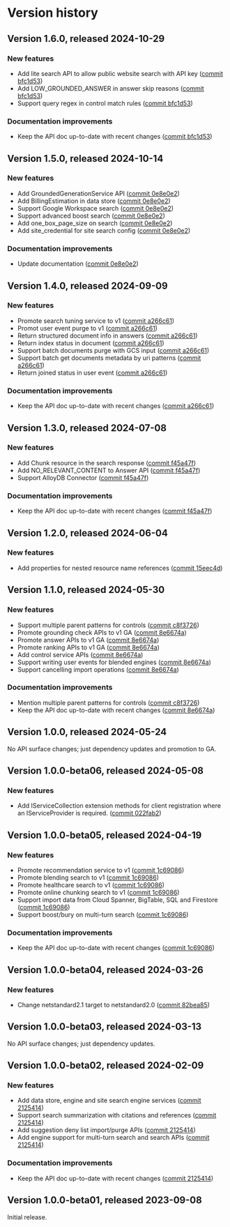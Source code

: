 # Version history

## Version 1.6.0, released 2024-10-29

### New features

- Add lite search API to allow public website search with API key ([commit bfc1d53](https://github.com/googleapis/google-cloud-dotnet/commit/bfc1d5353befef905905f145e1c0048ee09f0743))
- Add LOW_GROUNDED_ANSWER in answer skip reasons ([commit bfc1d53](https://github.com/googleapis/google-cloud-dotnet/commit/bfc1d5353befef905905f145e1c0048ee09f0743))
- Support query regex in control match rules ([commit bfc1d53](https://github.com/googleapis/google-cloud-dotnet/commit/bfc1d5353befef905905f145e1c0048ee09f0743))

### Documentation improvements

- Keep the API doc up-to-date with recent changes ([commit bfc1d53](https://github.com/googleapis/google-cloud-dotnet/commit/bfc1d5353befef905905f145e1c0048ee09f0743))

## Version 1.5.0, released 2024-10-14

### New features

- Add GroundedGenerationService API ([commit 0e8e0e2](https://github.com/googleapis/google-cloud-dotnet/commit/0e8e0e2638e4759dcc4d2b98bc1f1b88f236666c))
- Add BillingEstimation in data store ([commit 0e8e0e2](https://github.com/googleapis/google-cloud-dotnet/commit/0e8e0e2638e4759dcc4d2b98bc1f1b88f236666c))
- Support Google Workspace search ([commit 0e8e0e2](https://github.com/googleapis/google-cloud-dotnet/commit/0e8e0e2638e4759dcc4d2b98bc1f1b88f236666c))
- Support advanced boost search ([commit 0e8e0e2](https://github.com/googleapis/google-cloud-dotnet/commit/0e8e0e2638e4759dcc4d2b98bc1f1b88f236666c))
- Add one_box_page_size on search ([commit 0e8e0e2](https://github.com/googleapis/google-cloud-dotnet/commit/0e8e0e2638e4759dcc4d2b98bc1f1b88f236666c))
- Add site_credential for site search config ([commit 0e8e0e2](https://github.com/googleapis/google-cloud-dotnet/commit/0e8e0e2638e4759dcc4d2b98bc1f1b88f236666c))

### Documentation improvements

- Update documentation ([commit 0e8e0e2](https://github.com/googleapis/google-cloud-dotnet/commit/0e8e0e2638e4759dcc4d2b98bc1f1b88f236666c))

## Version 1.4.0, released 2024-09-09

### New features

- Promote search tuning service to v1 ([commit a266c61](https://github.com/googleapis/google-cloud-dotnet/commit/a266c618438f66605485d54ad99066eb19825107))
- Promot user event purge to v1 ([commit a266c61](https://github.com/googleapis/google-cloud-dotnet/commit/a266c618438f66605485d54ad99066eb19825107))
- Return structured document info in answers ([commit a266c61](https://github.com/googleapis/google-cloud-dotnet/commit/a266c618438f66605485d54ad99066eb19825107))
- Return index status in document ([commit a266c61](https://github.com/googleapis/google-cloud-dotnet/commit/a266c618438f66605485d54ad99066eb19825107))
- Support batch documents purge with GCS input ([commit a266c61](https://github.com/googleapis/google-cloud-dotnet/commit/a266c618438f66605485d54ad99066eb19825107))
- Support batch get documents metadata by uri patterns ([commit a266c61](https://github.com/googleapis/google-cloud-dotnet/commit/a266c618438f66605485d54ad99066eb19825107))
- Return joined status in user event ([commit a266c61](https://github.com/googleapis/google-cloud-dotnet/commit/a266c618438f66605485d54ad99066eb19825107))

### Documentation improvements

- Keep the API doc up-to-date with recent changes ([commit a266c61](https://github.com/googleapis/google-cloud-dotnet/commit/a266c618438f66605485d54ad99066eb19825107))

## Version 1.3.0, released 2024-07-08

### New features

- Add Chunk resource in the search response ([commit f45a47f](https://github.com/googleapis/google-cloud-dotnet/commit/f45a47fdbd58cbff8349ba7f0d9975bee8cf55a2))
- Add NO_RELEVANT_CONTENT to Answer API ([commit f45a47f](https://github.com/googleapis/google-cloud-dotnet/commit/f45a47fdbd58cbff8349ba7f0d9975bee8cf55a2))
- Support AlloyDB Connector ([commit f45a47f](https://github.com/googleapis/google-cloud-dotnet/commit/f45a47fdbd58cbff8349ba7f0d9975bee8cf55a2))

### Documentation improvements

- Keep the API doc up-to-date with recent changes ([commit f45a47f](https://github.com/googleapis/google-cloud-dotnet/commit/f45a47fdbd58cbff8349ba7f0d9975bee8cf55a2))

## Version 1.2.0, released 2024-06-04

### New features

- Add properties for nested resource name references ([commit 15eec4d](https://github.com/googleapis/google-cloud-dotnet/commit/15eec4dabb9fd3cf3b8f4b978d64b7ba435ca995))

## Version 1.1.0, released 2024-05-30

### New features

- Support multiple parent patterns for controls ([commit c8f3726](https://github.com/googleapis/google-cloud-dotnet/commit/c8f3726962a03da080d343eaceb78c50b553cf2c))
- Promote grounding check APIs to v1 GA ([commit 8e6674a](https://github.com/googleapis/google-cloud-dotnet/commit/8e6674ae0022eaa489693ac842f0c104addd316a))
- Promote answer APIs to v1 GA ([commit 8e6674a](https://github.com/googleapis/google-cloud-dotnet/commit/8e6674ae0022eaa489693ac842f0c104addd316a))
- Promote ranking APIs to v1 GA ([commit 8e6674a](https://github.com/googleapis/google-cloud-dotnet/commit/8e6674ae0022eaa489693ac842f0c104addd316a))
- Add control service APIs ([commit 8e6674a](https://github.com/googleapis/google-cloud-dotnet/commit/8e6674ae0022eaa489693ac842f0c104addd316a))
- Support writing user events for blended engines ([commit 8e6674a](https://github.com/googleapis/google-cloud-dotnet/commit/8e6674ae0022eaa489693ac842f0c104addd316a))
- Support cancelling import operations ([commit 8e6674a](https://github.com/googleapis/google-cloud-dotnet/commit/8e6674ae0022eaa489693ac842f0c104addd316a))

### Documentation improvements

- Mention multiple parent patterns for controls ([commit c8f3726](https://github.com/googleapis/google-cloud-dotnet/commit/c8f3726962a03da080d343eaceb78c50b553cf2c))
- Keep the API doc up-to-date with recent changes ([commit 8e6674a](https://github.com/googleapis/google-cloud-dotnet/commit/8e6674ae0022eaa489693ac842f0c104addd316a))

## Version 1.0.0, released 2024-05-24

No API surface changes; just dependency updates and promotion to GA.

## Version 1.0.0-beta06, released 2024-05-08

### New features

- Add IServiceCollection extension methods for client registration where an IServiceProvider is required. ([commit 022fab2](https://github.com/googleapis/google-cloud-dotnet/commit/022fab203f28fb9c608972af7f8b83f571ae5694))

## Version 1.0.0-beta05, released 2024-04-19

### New features

- Promote recommendation service to v1 ([commit 1c69086](https://github.com/googleapis/google-cloud-dotnet/commit/1c69086ce35ba32d5e2b242f05cda05df5c19ded))
- Promote blending search to v1 ([commit 1c69086](https://github.com/googleapis/google-cloud-dotnet/commit/1c69086ce35ba32d5e2b242f05cda05df5c19ded))
- Promote healthcare search to v1 ([commit 1c69086](https://github.com/googleapis/google-cloud-dotnet/commit/1c69086ce35ba32d5e2b242f05cda05df5c19ded))
- Promote online chunking search to v1 ([commit 1c69086](https://github.com/googleapis/google-cloud-dotnet/commit/1c69086ce35ba32d5e2b242f05cda05df5c19ded))
- Support import data from Cloud Spanner, BigTable, SQL and Firestore ([commit 1c69086](https://github.com/googleapis/google-cloud-dotnet/commit/1c69086ce35ba32d5e2b242f05cda05df5c19ded))
- Support boost/bury on multi-turn search ([commit 1c69086](https://github.com/googleapis/google-cloud-dotnet/commit/1c69086ce35ba32d5e2b242f05cda05df5c19ded))

### Documentation improvements

- Keep the API doc up-to-date with recent changes ([commit 1c69086](https://github.com/googleapis/google-cloud-dotnet/commit/1c69086ce35ba32d5e2b242f05cda05df5c19ded))

## Version 1.0.0-beta04, released 2024-03-26

### New features

- Change netstandard2.1 target to netstandard2.0 ([commit 82bea85](https://github.com/googleapis/google-cloud-dotnet/commit/82bea850661975b9750ac30753528cc9d2e05240))

## Version 1.0.0-beta03, released 2024-03-13

No API surface changes; just dependency updates.

## Version 1.0.0-beta02, released 2024-02-09

### New features

- Add data store, engine and site search engine services ([commit 2125414](https://github.com/googleapis/google-cloud-dotnet/commit/212541441f8a7eb5b211f7510d7c63589ba33aeb))
- Support search summarization with citations and references ([commit 2125414](https://github.com/googleapis/google-cloud-dotnet/commit/212541441f8a7eb5b211f7510d7c63589ba33aeb))
- Add suggestion deny list import/purge APIs ([commit 2125414](https://github.com/googleapis/google-cloud-dotnet/commit/212541441f8a7eb5b211f7510d7c63589ba33aeb))
- Add engine support for multi-turn search and search APIs ([commit 2125414](https://github.com/googleapis/google-cloud-dotnet/commit/212541441f8a7eb5b211f7510d7c63589ba33aeb))

### Documentation improvements

- Keep the API doc up-to-date with recent changes ([commit 2125414](https://github.com/googleapis/google-cloud-dotnet/commit/212541441f8a7eb5b211f7510d7c63589ba33aeb))

## Version 1.0.0-beta01, released 2023-09-08

Initial release.
